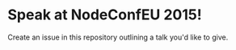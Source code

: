# Speak at NodeConfEU 2015!

Create an issue in this repository outlining a talk you'd like to give.
